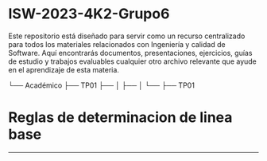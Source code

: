 # ISW-2023-4K2-Grupo6
Este repositorio está diseñado para servir como un recurso centralizado para todos los materiales relacionados con Ingeniería y calidad de Software. Aquí encontrarás documentos, presentaciones, ejercicios, guías de estudio y trabajos evaluables cualquier otro archivo relevante que ayude en el aprendizaje de esta materia.

└──  Académico
    ├── TP01
├──
│
├──
│
└── 
    ├── TP01


# Reglas  de determinacion de linea base
---
